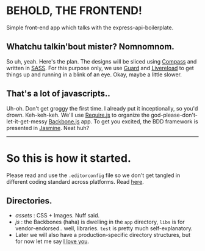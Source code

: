 BEHOLD, THE FRONTEND!
========================

Simple front-end app which talks with the express-api-boilerplate.

## Whatchu talkin'bout mister? Nomnomnom.

So uh, yeah. Here's the plan. The designs will be sliced using [Compass](http://compass-style.org/) and written in [SASS](http://sass-lang.com/). For this purpose only, we use [Guard](https://github.com/guard/guard) and [Livereload](http://livereload.com/) to get things up and running in a blink of an eye. Okay, maybe a little slower.

## That's a lot of javascripts..

Uh-oh. Don't get groggy the first time. I already put it inceptionally, so you'd drown. Keh-keh-keh. We'll use [Require.js](http://requirejs.org/) to organize the god-please-don't-let-it-get-messy [Backbone.js](http://backbonejs.org/) app. To get you excited, the BDD framework is presented in [Jasmine](http://pivotal.github.com/jasmine/). Neat huh?

-------

So this is how it started.
========================

Please read and use the `.editorconfig` file so we don't get tangled in different coding standard across platforms. Read [here](http://editorconfig.org/).

## Directories.
- *assets* : CSS + Images. Nuff said.
- *js* : the Backbones (haha) is dwelling in the `app` directory, `libs` is for vendor-endorsed.. well, libraries. `test` is pretty much self-explanatory.
- Later we will also have a production-specific directory structures, but for now let me say [I love you](http://www.azlyrics.com/lyrics/jamiecullum/butfornow.html).

